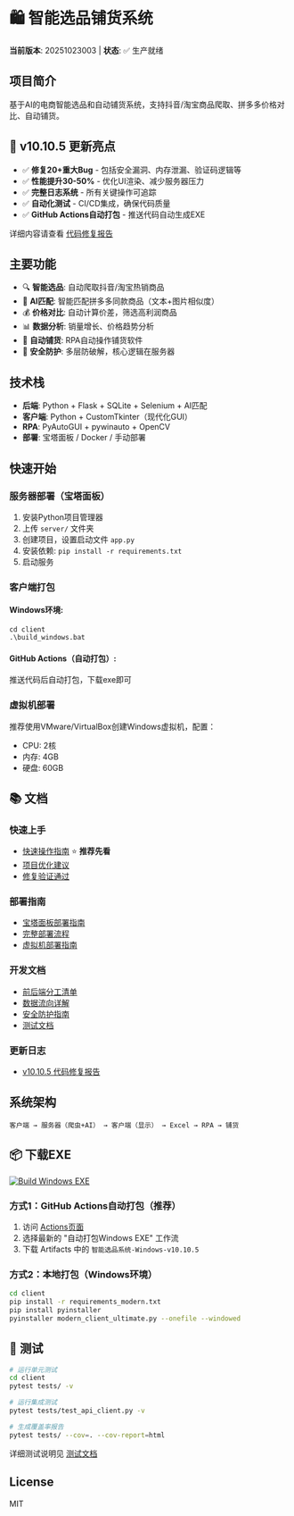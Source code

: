 # 🛍️ 智能选品铺货系统

**当前版本**: 20251023003 | **状态**: ✅ 生产就绪

## 项目简介

基于AI的电商智能选品和自动铺货系统，支持抖音/淘宝商品爬取、拼多多价格对比、自动铺货。

## 🎉 v10.10.5 更新亮点

- ✅ **修复20+重大Bug** - 包括安全漏洞、内存泄漏、验证码逻辑等
- ✅ **性能提升30-50%** - 优化UI渲染、减少服务器压力
- ✅ **完整日志系统** - 所有关键操作可追踪
- ✅ **自动化测试** - CI/CD集成，确保代码质量
- ✅ **GitHub Actions自动打包** - 推送代码自动生成EXE

详细内容请查看 [代码修复报告](docs/代码修复报告-v10.10.5.md)

## 主要功能

- 🔍 **智能选品**: 自动爬取抖音/淘宝热销商品
- 🤖 **AI匹配**: 智能匹配拼多多同款商品（文本+图片相似度）
- 💰 **价格对比**: 自动计算价差，筛选高利润商品
- 📊 **数据分析**: 销量增长、价格趋势分析
- 🚀 **自动铺货**: RPA自动操作铺货软件
- 🔐 **安全防护**: 多层防破解，核心逻辑在服务器

## 技术栈

- **后端**: Python + Flask + SQLite + Selenium + AI匹配
- **客户端**: Python + CustomTkinter（现代化GUI）
- **RPA**: PyAutoGUI + pywinauto + OpenCV
- **部署**: 宝塔面板 / Docker / 手动部署

## 快速开始

### 服务器部署（宝塔面板）

1. 安装Python项目管理器
2. 上传 `server/` 文件夹
3. 创建项目，设置启动文件 `app.py`
4. 安装依赖: `pip install -r requirements.txt`
5. 启动服务

### 客户端打包

#### Windows环境:
```batch
cd client
.\build_windows.bat
```

#### GitHub Actions（自动打包）:
推送代码后自动打包，下载exe即可

### 虚拟机部署

推荐使用VMware/VirtualBox创建Windows虚拟机，配置：
- CPU: 2核
- 内存: 4GB
- 硬盘: 60GB

## 📚 文档

### 快速上手
- [快速操作指南](docs/快速操作指南.md) ⭐ **推荐先看**
- [项目优化建议](docs/项目优化建议.md)
- [修复验证通过](docs/修复验证通过.md)

### 部署指南
- [宝塔面板部署指南](宝塔面板部署指南.md)
- [完整部署流程](完整部署流程.md)
- [虚拟机部署指南](虚拟机部署指南.md)

### 开发文档
- [前后端分工清单](前后端分工清单.md)
- [数据流向详解](数据流向详解.md)
- [安全防护指南](SECURITY_GUIDE.md)
- [测试文档](client/tests/README.md)

### 更新日志
- [v10.10.5 代码修复报告](docs/代码修复报告-v10.10.5.md)

## 系统架构

```
客户端 → 服务器（爬虫+AI） → 客户端（显示） → Excel → RPA → 铺货
```

## 📦 下载EXE

[![Build Windows EXE](https://github.com/zhiqiangsun2025-droid/price-suite/actions/workflows/build-windows-exe.yml/badge.svg)](https://github.com/zhiqiangsun2025-droid/price-suite/actions)

### 方式1：GitHub Actions自动打包（推荐）
1. 访问 [Actions页面](https://github.com/zhiqiangsun2025-droid/price-suite/actions)
2. 选择最新的 "自动打包Windows EXE" 工作流
3. 下载 Artifacts 中的 `智能选品系统-Windows-v10.10.5`

### 方式2：本地打包（Windows环境）
```bash
cd client
pip install -r requirements_modern.txt
pip install pyinstaller
pyinstaller modern_client_ultimate.py --onefile --windowed
```

## 🧪 测试

```bash
# 运行单元测试
cd client
pytest tests/ -v

# 运行集成测试
pytest tests/test_api_client.py -v

# 生成覆盖率报告
pytest tests/ --cov=. --cov-report=html
```

详细测试说明见 [测试文档](client/tests/README.md)

## License

MIT



